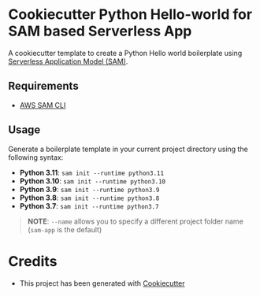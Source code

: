 # Cookiecutter Python Hello-world for SAM based Serverless App

A cookiecutter template to create a Python Hello world boilerplate using [Serverless Application Model (SAM)](https://github.com/awslabs/serverless-application-model).

## Requirements

* [AWS SAM CLI](https://github.com/awslabs/aws-sam-cli)

## Usage

Generate a boilerplate template in your current project directory using the following syntax:

* **Python 3.11**: `sam init --runtime python3.11`
* **Python 3.10**: `sam init --runtime python3.10`
* **Python 3.9**: `sam init --runtime python3.9`
* **Python 3.8**: `sam init --runtime python3.8`
* **Python 3.7**: `sam init --runtime python3.7`

> **NOTE**: ``--name`` allows you to specify a different project folder name (`sam-app` is the default)


# Credits

* This project has been generated with [Cookiecutter](https://github.com/audreyr/cookiecutter)
